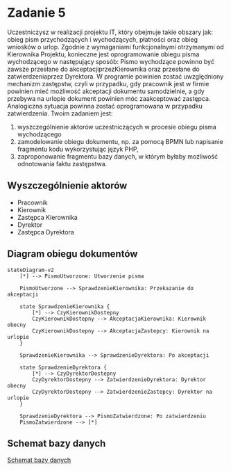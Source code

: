# Zadanie 5

Uczestniczysz w realizacji projektu IT, który obejmuje takie obszary jak: obieg pism przychodzących i
wychodzących, płatności oraz obieg wniosków o urlop.
Zgodnie z wymaganiami funkcjonalnymi otrzymanymi od Kierownika Projektu, konieczne jest
oprogramowanie obiegu pisma wychodzącego w następujący sposób: Pismo wychodzące powinno
być zawsze przesłane do akceptacjiprzezKierownika oraz przesłane do zatwierdzeniaprzez Dyrektora.
W programie powinien zostać uwzględniony mechanizm zastępstw, czyli w przypadku, gdy pracownik
jest w firmie powinien mieć możliwość akceptacji dokumentu samodzielnie, a gdy przebywa na
urlopie dokument powinien móc zaakceptować zastępca. Analogiczna sytuacja powinna zostać
oprogramowana w przypadku zatwierdzenia. Twoim zadaniem jest:
1. wyszczególnienie aktorów uczestniczących w procesie obiegu pisma wychodzącego
2. zamodelowanie obiegu dokumentu, np. za pomocą BPMN lub napisanie fragmentu kodu
wykorzystując język PHP,
3. zaproponowanie fragmentu bazy danych, w którym byłaby możliwość odnotowania
faktu zastępstwa.


## Wyszczególnienie aktorów
- Pracownik
- Kierownik
- Zastępca Kierownika
- Dyrektor
- Zastępca Dyrektora


## Diagram obiegu dokumentów

```mermaid
stateDiagram-v2
    [*] --> PismoUtworzone: Utworzenie pisma
    
    PismoUtworzone --> SprawdzenieKierownika: Przekazanie do akceptacji
    
    state SprawdzenieKierownika {
        [*] --> CzyKierownikDostepny
        CzyKierownikDostepny --> AkceptacjaKierownika: Kierownik obecny
        CzyKierownikDostepny --> AkceptacjaZastepcy: Kierownik na urlopie
    }
    
    SprawdzenieKierownika --> SprawdzenieDyrektora: Po akceptacji
    
    state SprawdzenieDyrektora {
        [*] --> CzyDyrektorDostepny
        CzyDyrektorDostepny --> ZatwierdzenieDyrektora: Dyrektor obecny
        CzyDyrektorDostepny --> ZatwierdzenieZastepcy: Dyrektor na urlopie
    }
    
    SprawdzenieDyrektora --> PismoZatwierdzone: Po zatwierdzeniu
    PismoZatwierdzone --> [*]
```

## Schemat bazy danych

[Schemat bazy danych](db.sql)